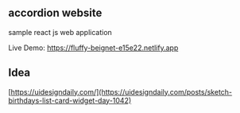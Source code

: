 ## accordion website

sample react js web application

Live Demo: https://fluffy-beignet-e15e22.netlify.app


## Idea
[https://uidesigndaily.com/](https://uidesigndaily.com/posts/sketch-birthdays-list-card-widget-day-1042)
